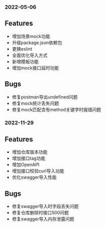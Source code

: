 ### 2022-05-06

## Features
* 增加场景mock功能
* 升级package.json依赖包
* 更换eslint
* 全面优化导入方式
* 新增模板功能
* 增加mock接口延时功能

## Bugs
* 修复postman导出undefined问题
* 修复mock统计丢失问题
* 修复mock匹配含有method关键字时报错问题

### 2022-11-29

## Features
* 增加仓库版本功能
* 增加接口tag功能
* 增加OpenAPI
* 增加接口校验curl导入功能
* 优化swagger导入性能

## Bugs
* 修复swagger导入时字段丢失问题
* 修复仓库删除时接口500问题
* 修复swagger导入内存泄露问题
